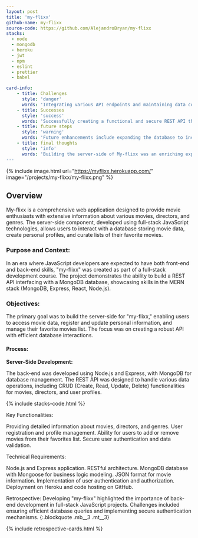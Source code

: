 ```yaml
---
layout: post
title: 'my-flixx'
github-name: my-flixx
source-code: https://github.com/AlejandroBryan/my-flixx
stacks:
  - node
  - mongodb
  - heroku
  - jwt
  - npm 
  - eslint
  - prettier
  - babel

card-info:
    - title: Challenges
      style: 'danger'
      words: 'Integrating various API endpoints and maintaining data consistency across user interactions were significant challenges, requiring careful planning and testing.'
    - title: Successes
      style: 'success'
      words: 'Successfully creating a functional and secure REST API that interacts seamlessly with the MongoDB database was a major accomplishment, demonstrating proficiency in server-side development.'
    - title: future steps
      style: 'warning'
      words: 'Future enhancements include expanding the database to include more diverse movie genres and incorporating additional user features like movie ratings and reviews'
    - title: final thoughts
      style: 'info'
      words: 'Building the server-side of My-flixx was an enriching experience that solidified full-stack development skills, particularly in creating and managing APIs and databases.
---
```


{% 
include image.html url="https://myflixx.herokuapp.com/" image="/projects/my-flixx/my-flixx.png" %}

## Overview

My-flixx is a comprehensive web application designed to provide movie enthusiasts with extensive information about various movies, directors, and genres. The server-side component, developed using full-stack JavaScript technologies, allows users to interact with a database storing movie data, create personal profiles, and curate lists of their favorite movies.

### Purpose and Context:
In an era where JavaScript developers are expected to have both front-end and back-end skills, "my-flixx" was created as part of a full-stack development course. The project demonstrates the ability to build a REST API interfacing with a MongoDB database, showcasing skills in the MERN stack (MongoDB, Express, React, Node.js).

### Objectives:
The primary goal was to build the server-side for "my-flixx," enabling users to access movie data, register and update personal information, and manage their favorite movies list. The focus was on creating a robust API with efficient database interactions.

#### Process:

**Server-Side Development:**

The back-end was developed using Node.js and Express, with MongoDB for database management. The REST API was designed to handle various data operations, including CRUD (Create, Read, Update, Delete) functionalities for movies, directors, and user profiles.

{% include stacks-code.html %}

Key Functionalities:

Providing detailed information about movies, directors, and genres.
User registration and profile management.
Ability for users to add or remove movies from their favorites list.
Secure user authentication and data validation.

Technical Requirements:

Node.js and Express application.
RESTful architecture.
MongoDB database with Mongoose for business logic modeling.
JSON format for movie information.
Implementation of user authentication and authorization.
Deployment on Heroku and code hosting on GitHub.


Retrospective:
Developing "my-flixx" highlighted the importance of back-end development in full-stack JavaScript projects. Challenges included ensuring efficient database queries and implementing secure authentication mechanisms.
{:.blockquote .mb__3 .mt__3}

{% include retrospective-cards.html %}

